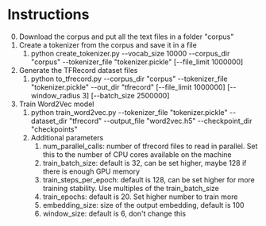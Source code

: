 # Instructions
0. Download the corpus and put all the text files in a folder "corpus"
1. Create a tokenizer from the corpus and save it in a file
   1. python create_tokenizer.py --vocab_size 10000 --corpus_dir "corpus" --tokenizer_file "tokenizer.pickle" [--file_limit 1000000]
2. Generate the TFRecord dataset files
   1. python to_tfrecord.py --corpus_dir "corpus" --tokenizer_file "tokenizer.pickle" --out_dir "tfrecord" [--file_limit 1000000] [--window_radius 3] [--batch_size 2500000]
3. Train Word2Vec model
   1. python train_word2vec.py --tokenizer_file "tokenizer.pickle" --dataset_dir "tfrecord" --output_file "word2vec.h5" --checkpoint_dir "checkpoints"
   2. Additional parameters
      1. num_parallel_calls: number of tfrecord files to read in parallel. Set this to the number of CPU cores available on the machine
      2. train_batch_size: default is 32, can be set higher, maybe 128 if there is enough GPU memory
      3. train_steps_per_epoch: default is 128, can be set higher for more training stability. Use multiples of the train_batch_size
      4. train_epochs: default is 20. Set higher number to train more
      5. embedding_size: size of the output embedding, default is 100
      6. window_size: default is 6, don't change this